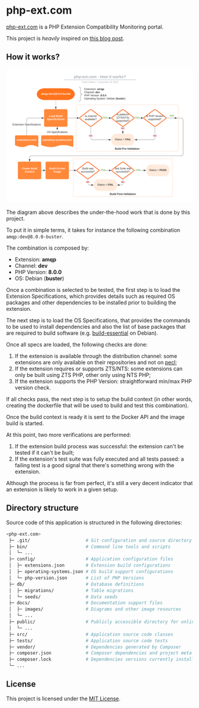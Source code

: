 # php-ext.com

[php-ext.com](https://php-ext.com) is a PHP Extension Compatibility Monitoring portal.

This project is *heavily* inspired on [this blog post](https://blog.remirepo.net/post/2020/09/21/PHP-extensions-status-with-upcoming-PHP-8.0).

## How it works?

![How It Works Diagram](docs/images/how-it-works.png)

The diagram above describes the under-the-hood work that is done by this project.

To put it in simple terms, it takes for instance the following combination `amqp:dev@8.0.0-buster`.

The combination is composed by:
- Extension: **amqp**
- Channel: **dev**
- PHP Version: **8.0.0**
- OS: Debian (**buster**)

Once a combination is selected to be tested, the first step is to load the Extension Specifications, which provides details such as required OS packages and other dependencies to be installed prior to building the extension.

The next step is to load the OS Specifications, that provides the commands to be used to install dependencies and also the list of base packages that are required to build software (e.g. [build-essential](https://packages.debian.org/buster/build-essential) on Debian).

Once all specs are loaded, the following checks are done:

1. If the extension is available through the distribution channel: some extensions are only available on their repositories and not on [pecl](https://pecl.php.net);
2. If the extension requires or supports ZTS/NTS: some extensions can only be built using ZTS PHP, other only using NTS PHP;
3. If the extension supports the PHP Version: straightforward min/max PHP version check.

If all checks pass, the next step is to setup the build context (in other words, creating the dockerfile that will be used to build and test this combination).

Once the build context is ready it is sent to the Docker API and the image build is started.

At this point, two more verifications are performed:

1. If the extension build process was successful: the extension can't be tested if it can't be built;
2. If the extension's test suite was fully executed and all tests passed: a failing test is a good signal that there's something wrong with the extension.

Although the process is far from perfect, it's still a very decent indicator that an extension is likely to work in a given setup.


## Directory structure

Source code of this application is structured in the following directories:

```bash
<php-ext.com>
 ├─ .git/                     # Git configuration and source directory
 ├─ bin/                      # Command line tools and scripts
 │  └─ ...
 ├─ config/                   # Application configuration files
 │  ├─ extensions.json        # Extension build configurations
 │  ├─ operating-systems.json # OS build support configurations
 │  └─ php-version.json       # List of PHP Versions
 ├─ db/                       # Database definitions
 │  ├─ migrations/            # Table migrations
 │  └─ seeds/                 # Data seeds
 ├─ docs/                     # Documentation support files
 │  ├─ images/                # Diagrams and other image resources
 │  └─ ...
 ├─ public/                   # Publicly accessible directory for online php-ext.com
 │  └─ ...
 ├─ src/                      # Application source code classes
 ├─ tests/                    # Application source code tests
 ├─ vendor/                   # Dependencies generated by Composer
 ├─ composer.json             # Composer dependencies and project meta definition
 ├─ composer.lock             # Dependencies versions currently installed
 └─ ...
 ```


## License

This project is licensed under the [MIT License](LICENSE).
